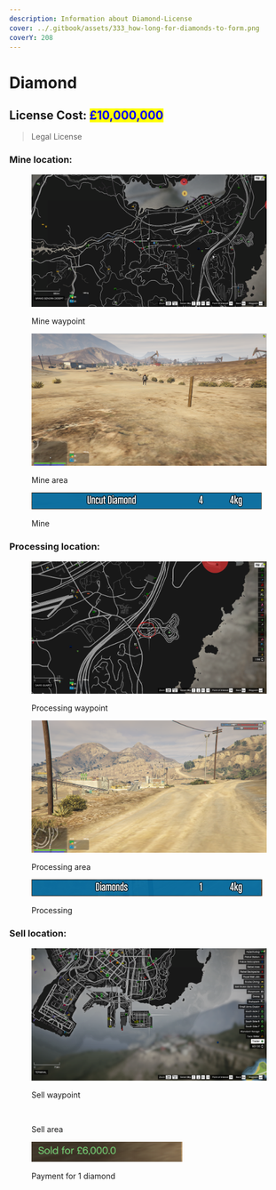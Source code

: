 ```yaml
---
description: Information about Diamond-License
cover: ../.gitbook/assets/333_how-long-for-diamonds-to-form.png
coverY: 208
---
```


# Diamond

## License Cost: <mark style="color:blue;">£10,000,000</mark>

> Legal License

### Mine location:

<div>

<figure><img src="../.gitbook/assets/Diamond mine 1.png" alt=""><figcaption><p>Mine waypoint</p></figcaption></figure>

 

<figure><img src="../.gitbook/assets/Diamond mine 2.png" alt=""><figcaption><p>Mine area</p></figcaption></figure>

</div>

<figure><img src="../.gitbook/assets/Diamond mine 3.png" alt=""><figcaption><p>Mine</p></figcaption></figure>

### Processing location:

<div>

<figure><img src="../.gitbook/assets/Diamond processing 1.png" alt=""><figcaption><p>Processing waypoint</p></figcaption></figure>

 

<figure><img src="../.gitbook/assets/Diamond processing 2.png" alt=""><figcaption><p>Processing area</p></figcaption></figure>

</div>

<figure><img src="../.gitbook/assets/Diamond processing 3.png" alt=""><figcaption><p>Processing</p></figcaption></figure>

### Sell location:

<div>

<figure><img src="../.gitbook/assets/Diamond sell 3.png" alt=""><figcaption><p>Sell waypoint</p></figcaption></figure>

 

<figure><img src="../.gitbook/assets/Diamond sell 1.png" alt=""><figcaption><p>Sell area</p></figcaption></figure>

</div>

<figure><img src="../.gitbook/assets/Diamond sell 2.png" alt=""><figcaption><p>Payment for 1 diamond</p></figcaption></figure>
